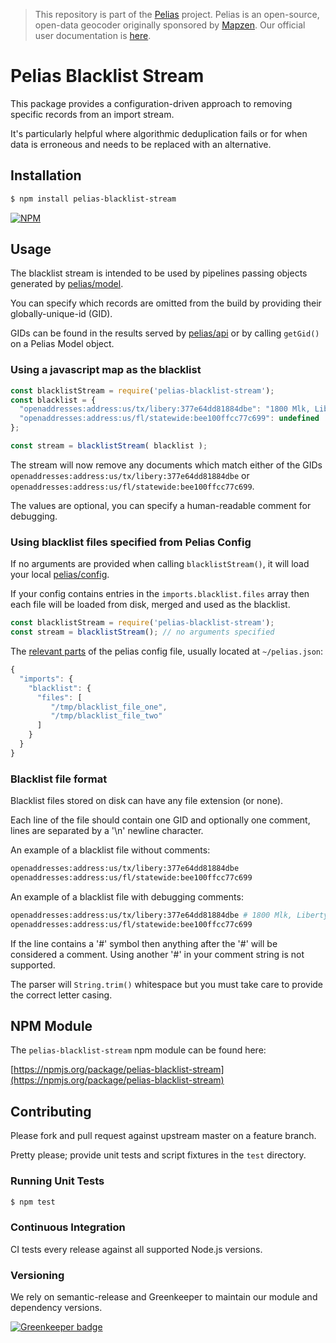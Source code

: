 >This repository is part of the [Pelias](https://github.com/pelias/pelias)
>project. Pelias is an open-source, open-data geocoder originally sponsored by
>[Mapzen](https://www.mapzen.com/). Our official user documentation is
>[here](https://github.com/pelias/documentation).

# Pelias Blacklist Stream

This package provides a configuration-driven approach to removing specific records from an import stream.

It's particularly helpful where algorithmic deduplication fails or for when data is erroneous and needs to be replaced with an alternative.

## Installation

```bash
$ npm install pelias-blacklist-stream
```

[![NPM](https://nodei.co/npm/pelias-blacklist-stream.png?downloads=true&stars=true)](https://nodei.co/npm/pelias-blacklist-stream)

## Usage

The blacklist stream is intended to be used by pipelines passing objects generated by [pelias/model](https://github.com/pelias/model).

You can specify which records are omitted from the build by providing their globally-unique-id (GID).

GIDs can be found in the results served by [pelias/api](https://github.com/pelias/api) or by calling `getGid()` on a Pelias Model object.

### Using a javascript map as the blacklist 

```javascript
const blacklistStream = require('pelias-blacklist-stream');
const blacklist = {
  "openaddresses:address:us/tx/libery:377e64dd81884dbe": "1800 Mlk, Liberty, TX, USA",
  "openaddresses:address:us/fl/statewide:bee100ffcc77c699": undefined
};

const stream = blacklistStream( blacklist );
```

The stream will now remove any documents which match either of the GIDs `openaddresses:address:us/tx/libery:377e64dd81884dbe` or `openaddresses:address:us/fl/statewide:bee100ffcc77c699`.

The values are optional, you can specify a human-readable comment for debugging.

### Using blacklist files specified from Pelias Config

If no arguments are provided when calling `blacklistStream()`, it will load your local [pelias/config](https://github.com/pelias/config).

If your config contains entries in the `imports.blacklist.files` array then each file will be loaded from disk, merged and used as the blacklist.

```javascript
const blacklistStream = require('pelias-blacklist-stream');
const stream = blacklistStream(); // no arguments specified
```

The [relevant parts](https://github.com/pelias/config/pull/98) of the pelias config file, usually located at `~/pelias.json`:

```javascript
{
  "imports": {
    "blacklist": {
      "files": [
         "/tmp/blacklist_file_one",
         "/tmp/blacklist_file_two"
      ]
    }
  }
}
```

### Blacklist file format

Blacklist files stored on disk can have any file extension (or none).

Each line of the file should contain one GID and optionally one comment, lines are separated by a '\n' newline character.

An example of a blacklist file without comments:

```bash
openaddresses:address:us/tx/libery:377e64dd81884dbe
openaddresses:address:us/fl/statewide:bee100ffcc77c699
```

An example of a blacklist file with debugging comments:

```bash
openaddresses:address:us/tx/libery:377e64dd81884dbe # 1800 Mlk, Liberty, TX, USA
openaddresses:address:us/fl/statewide:bee100ffcc77c699
```

If the line contains a '#' symbol then anything after the '#' will be considered a comment. Using another '#' in your comment string is not supported.

The parser will `String.trim()` whitespace but you must take care to provide the correct letter casing.

## NPM Module

The `pelias-blacklist-stream` npm module can be found here:

[https://npmjs.org/package/pelias-blacklist-stream](https://npmjs.org/package/pelias-blacklist-stream)

## Contributing

Please fork and pull request against upstream master on a feature branch.

Pretty please; provide unit tests and script fixtures in the `test` directory.

### Running Unit Tests

```bash
$ npm test
```

### Continuous Integration

CI tests every release against all supported Node.js versions.

### Versioning

We rely on semantic-release and Greenkeeper to maintain our module and dependency versions.

[![Greenkeeper badge](https://badges.greenkeeper.io/pelias/blacklist-stream.svg)](https://greenkeeper.io/)
